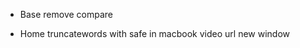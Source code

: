 
- Base
    remove compare

- Home
    truncatewords with safe in macbook
    video url new window

